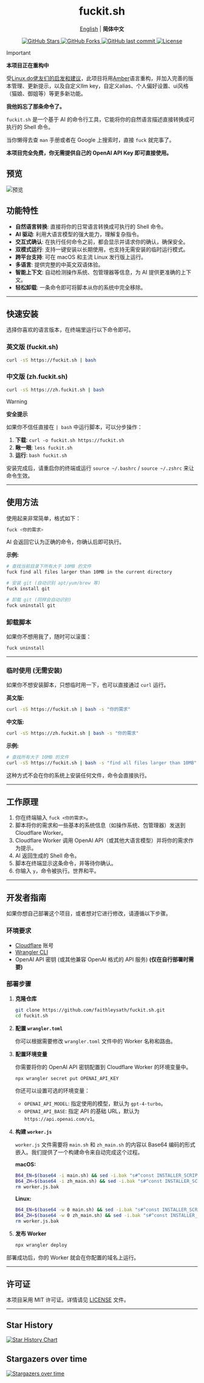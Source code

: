 <h1 align="center">fuckit.sh</h1>

<p align="center">
  <a href="./README.en.md">English</a> | <strong>简体中文</strong>
</p>

<p align="center">
  <a href="https://github.com/faithleysath/fuckit.sh/stargazers">
    <img src="https://img.shields.io/github/stars/faithleysath/fuckit.sh?style=social" alt="GitHub Stars">
  </a>
  <a href="https://github.com/faithleysath/fuckit.sh/network/members">
    <img src="https://img.shields.io/github/forks/faithleysath/fuckit.sh?style=social" alt="GitHub Forks">
  </a>
  <a href="https://github.com/faithleysath/fuckit.sh/commits/main">
    <img src="https://img.shields.io/github/last-commit/faithleysath/fuckit.sh" alt="GitHub last commit">
  </a>
  <a href="https://github.com/faithleysath/fuckit.sh/blob/main/LICENSE">
    <img src="https://img.shields.io/github/license/faithleysath/fuckit.sh" alt="License">
  </a>
</p>

> [!IMPORTANT]
> **本项目正在重构中**
> 
> 受[Linux.do佬友们的启发和建议](https://linux.do/t/topic/1099746)，此项目将用[Amber](https://amber-lang.com)语言重构，并加入完善的版本管理、更新提示，以及自定义llm key，自定义alias、个人偏好设置、ui风格（猫娘、御姐等）等更多新功能。

**我他妈忘了那条命令了。**

`fuckit.sh` 是一个基于 AI 的命令行工具，它能将你的自然语言描述直接转换成可执行的 Shell 命令。

当你懒得去查 `man` 手册或者在 Google 上搜索时，直接 `fuck` 就完事了。

**本项目完全免费，你无需提供自己的 OpenAI API Key 即可直接使用。**


## 预览

![预览](preview.gif)


## 功能特性

*   **自然语言转换**: 直接将你的日常语言转换成可执行的 Shell 命令。
*   **AI 驱动**: 利用大语言模型的强大能力，理解复杂指令。
*   **交互式确认**: 在执行任何命令之前，都会显示并请求你的确认，确保安全。
*   **双模式运行**: 支持一键安装以长期使用，也支持无需安装的临时运行模式。
*   **跨平台支持**: 可在 macOS 和主流 Linux 发行版上运行。
*   **多语言**: 提供完整的中英文双语体验。
*   **智能上下文**: 自动检测操作系统、包管理器等信息，为 AI 提供更准确的上下文。
*   **轻松卸载**: 一条命令即可将脚本从你的系统中完全移除。

---

## 快速安装

选择你喜欢的语言版本，在终端里运行以下命令即可。

### 英文版 (fuckit.sh)

```bash
curl -sS https://fuckit.sh | bash
```

### 中文版 (zh.fuckit.sh)

```bash
curl -sS https://zh.fuckit.sh | bash
```

> [!WARNING]
> **安全提示**
> 
> 如果你不信任直接在 `| bash` 中运行脚本，可以分步操作：
> 1.  **下载**: `curl -o fuckit.sh https://fuckit.sh`
> 2.  **瞅一眼**: `less fuckit.sh`
> 3.  **运行**: `bash fuckit.sh`

安装完成后，请重启你的终端或运行 `source ~/.bashrc` / `source ~/.zshrc` 来让命令生效。

---

## 使用方法

使用起来非常简单，格式如下：

```bash
fuck <你的需求>
```

AI 会返回它认为正确的命令，你确认后即可执行。

**示例:**

```bash
# 查找当前目录下所有大于 10MB 的文件
fuck find all files larger than 10MB in the current directory

# 安装 git (自动识别 apt/yum/brew 等)
fuck install git

# 卸载 git (同样会自动识别)
fuck uninstall git
```

### 卸载脚本

如果你不想用我了，随时可以滚蛋：

```bash
fuck uninstall
```

---

### 临时使用 (无需安装)

如果你不想安装脚本，只想临时用一下，也可以直接通过 `curl` 运行。

**英文版:**
```bash
curl -sS https://fuckit.sh | bash -s "你的需求"
```

**中文版:**
```bash
curl -sS https://zh.fuckit.sh | bash -s "你的需求"
```

**示例:**
```bash
# 查找所有大于 10MB 的文件
curl -sS https://fuckit.sh | bash -s "find all files larger than 10MB"
```

这种方式不会在你的系统上安装任何文件，命令会直接执行。

---

## 工作原理

1.  你在终端输入 `fuck <你的需求>`。
2.  脚本将你的需求和一些基本的系统信息（如操作系统、包管理器）发送到 Cloudflare Worker。
3.  Cloudflare Worker 调用 OpenAI API（或其他大语言模型）并将你的需求作为提示。
4.  AI 返回生成的 Shell 命令。
5.  脚本在终端显示这条命令，并等待你确认。
6.  你输入 `y`，命令被执行。世界和平。

---

## 开发者指南

如果你想自己部署这个项目，或者想对它进行修改，请遵循以下步骤。

### 环境要求

*   [Cloudflare](https://www.cloudflare.com/) 账号
*   [Wrangler CLI](https://developers.cloudflare.com/workers/wrangler/install-and-update/)
*   OpenAI API 密钥 (或其他兼容 OpenAI 格式的 API 服务) **(仅在自行部署时需要)**

### 部署步骤

1.  **克隆仓库**

    ```bash
    git clone https://github.com/faithleysath/fuckit.sh.git
    cd fuckit.sh
    ```

2.  **配置 `wrangler.toml`**

    你可以根据需要修改 `wrangler.toml` 文件中的 Worker 名称和路由。

3.  **配置环境变量**

    你需要将你的 OpenAI API 密钥配置到 Cloudflare Worker 的环境变量中。

    ```bash
    npx wrangler secret put OPENAI_API_KEY
    ```

    你还可以设置可选的环境变量：
    *   `OPENAI_API_MODEL`: 指定使用的模型，默认为 `gpt-4-turbo`。
    *   `OPENAI_API_BASE`: 指定 API 的基础 URL，默认为 `https://api.openai.com/v1`。

4.  **构建 `worker.js`**

    `worker.js` 文件需要将 `main.sh` 和 `zh_main.sh` 的内容以 Base64 编码的形式嵌入。我们提供了一个构建命令来自动完成这个过程。

    **macOS:**
    ```bash
    B64_EN=$(base64 -i main.sh) && sed -i.bak "s#^const INSTALLER_SCRIPT =.*#const INSTALLER_SCRIPT = b64_to_utf8(\`${B64_EN}\`);#" worker.js && \
    B64_ZH=$(base64 -i zh_main.sh) && sed -i.bak "s#^const INSTALLER_SCRIPT_ZH =.*#const INSTALLER_SCRIPT_ZH = b64_to_utf8(\`${B64_ZH}\`);#" worker.js && \
    rm worker.js.bak
    ```

    **Linux:**
    ```bash
    B64_EN=$(base64 -w 0 main.sh) && sed -i.bak "s#^const INSTALLER_SCRIPT =.*#const INSTALLER_SCRIPT = b64_to_utf8(\`${B64_EN}\`);#" worker.js && \
    B64_ZH=$(base64 -w 0 zh_main.sh) && sed -i.bak "s#^const INSTALLER_SCRIPT_ZH =.*#const INSTALLER_SCRIPT_ZH = b64_to_utf8(\`${B64_ZH}\`);#" worker.js && \
    rm worker.js.bak
    ```

5.  **发布 Worker**

    ```bash
    npx wrangler deploy
    ```

部署成功后，你的 Worker 就会在你配置的域名上运行。

---

## 许可证

本项目采用 MIT 许可证。详情请见 [LICENSE](LICENSE) 文件。

---

## Star History

[![Star History Chart](https://app.repohistory.com/api/svg?repo=faithleysath/fuckit.sh&type=Date&background=FFFFFF&color=f86262)](https://app.repohistory.com/star-history)

## Stargazers over time
[![Stargazers over time](https://starchart.cc/faithleysath/fuckit.sh.svg?background=%23FFFFFF&axis=%23333333&line=%23e76060)](https://starchart.cc/faithleysath/fuckit.sh)
